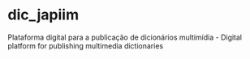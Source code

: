 # dic_japiim
Plataforma digital para a publicação de dicionários multimídia - Digital platform for publishing multimedia dictionaries
